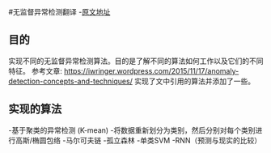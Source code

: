 #无监督异常检测翻译
-[原文地址](https://www.kaggle.com/victorambonati/unsupervised-anomaly-detection)

## 目的
实现不同的无监督异常检测算法。目的是了解不同的算法如何工作以及它们的不同特征。
参考文章: https://iwringer.wordpress.com/2015/11/17/anomaly-detection-concepts-and-techniques/
实现了文中引用的算法并添加了一些。

## 实现的算法
-基于聚类的异常检测 (K-mean)
-将数据重新划分为类别，然后分别对每个类别进行高斯/椭圆包络
-马尔可夫链
-孤立森林
-单类SVM
-RNN（预测与现实的比较）

